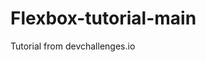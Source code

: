 # Flexbox-tutorial-main
<div>
Tutorial from devchallenges.io
<a href="https://devchallenges.io/learn/tutorial/flexbox">
</div>
